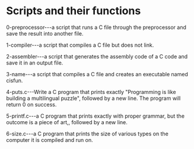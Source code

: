 # Scripts and their functions

0-preprocessor---a script that runs a C file through the preprocessor and save the result into another file.

1-compiler---a script that compiles a C file but does not link.

2-assembler---a script that generates the assembly code of a C code and save it in an output file.

3-name---a script that compiles a C file and creates an executable named cisfun.

4-puts.c---Write a C program that prints exactly "Programming is like building a multilingual puzzle", followed by a new line. The program will return 0 on success.

5-printf.c---a C program that prints exactly with proper grammar, but the outcome is a piece of art,, followed by a new line.

6-size.c---a C program that prints the size of various types on the computer it is compiled and run on.
